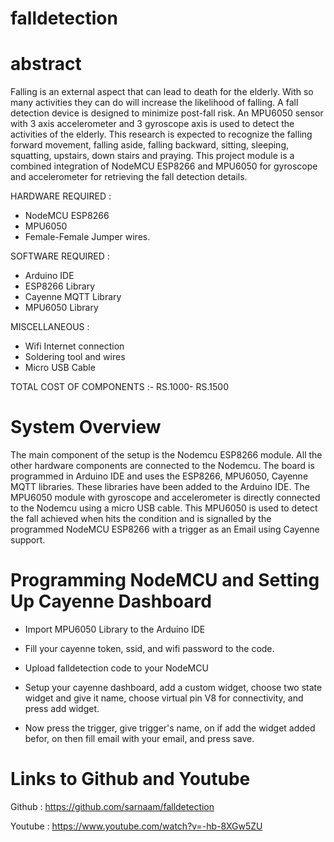 # falldetection
# abstract
Falling is an external aspect that can lead to death for the elderly. With so many activities they can do will increase the likelihood of falling. A fall detection device is designed to minimize post-fall risk. An MPU6050 sensor with 3 axis accelerometer and 3 gyroscope axis is used to detect the activities of the elderly. This research is expected to recognize the falling forward movement, falling aside, falling backward, sitting, sleeping, squatting, upstairs, down stairs and praying. This project module is a combined integration of NodeMCU ESP8266 and MPU6050 for gyroscope and accelerometer for retrieving the fall detection details.

HARDWARE REQUIRED :
* NodeMCU ESP8266
* MPU6050
* Female-Female Jumper wires.

SOFTWARE REQUIRED :
* Arduino IDE
* ESP8266 Library
* Cayenne MQTT Library
* MPU6050 Library

MISCELLANEOUS :
* Wifi Internet connection
* Soldering tool and wires
* Micro USB Cable

TOTAL COST OF COMPONENTS :- RS.1000- RS.1500

# System Overview
The main component of the setup is the Nodemcu ESP8266 module. All the other hardware components are connected to the Nodemcu. The board is programmed in Arduino IDE and uses the ESP8266, MPU6050, Cayenne MQTT libraries. These libraries have been added to the Arduino IDE. The MPU6050 module with gyroscope and accelerometer is directly connected to the Nodemcu using a micro USB cable. This MPU6050 is used to detect the fall achieved when hits the condition and is signalled by the programmed NodeMCU ESP8266 with a trigger as an Email using Cayenne support.

# Programming NodeMCU and Setting Up Cayenne Dashboard
* Import MPU6050 Library to the Arduino IDE
* Fill your cayenne token, ssid, and wifi password to the code.
* Upload falldetection code to your NodeMCU

* Setup your cayenne dashboard, add a custom widget, choose two state widget and give it name, choose virtual pin V8 for connectivity, and press add widget.
* Now press the trigger, give trigger's name, on if add the widget added befor, on then fill email with your email, and press save.

# Links to Github and Youtube

Github : https://github.com/sarnaam/falldetection

Youtube : https://www.youtube.com/watch?v=-hb-8XGw5ZU
